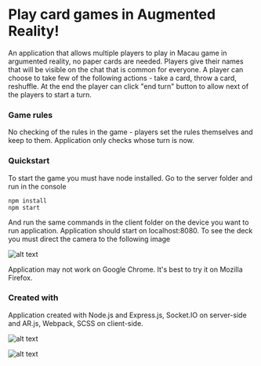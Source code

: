 # Play card games in Augmented Reality!

An application that allows multiple players to play in Macau game in argumented reality, no paper cards are needed. Players give their names that will be visible on the chat that is common for everyone. A player can choose to take few of the following actions - take a card, throw a card, reshuffle. At the end the player can click "end turn" button to allow next of the players to start a turn.

### Game rules

No checking of the rules in the game - players set the rules themselves and keep to them. Application only checks whose turn is now.

### Quickstart

To start the game you must have node installed. Go to the server folder and run in the console

```
npm install
npm start
```

And run the same commands in the client folder on the device you want to run application. Application should start on localhost:8080. To see the deck you must direct the camera to the following image

![alt text](https://i.imgur.com/aieLXEn.png)

Application may not work on Google Chrome. It's best to try it on Mozilla Firefox.

### Created with

Application created with Node.js and Express.js, Socket.IO on server-side and AR.js, Webpack, SCSS on client-side.

![alt text](https://raw.githubusercontent.com/wjankowska/screenshots/master/ar-macau.png)

![alt text](https://raw.githubusercontent.com/wjankowska/screenshots/master/ar-macau2.png)
